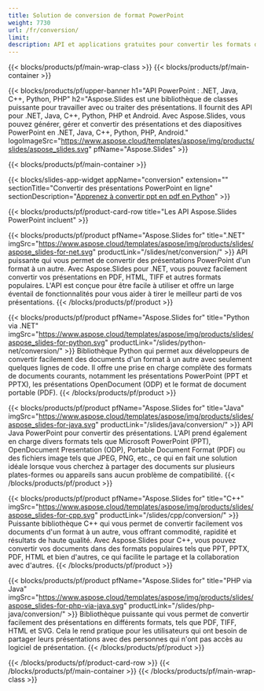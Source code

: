 ```yaml
---
title: Solution de conversion de format PowerPoint
weight: 7730
url: /fr/conversion/
limit: 
description: API et applications gratuites pour convertir les formats de fichiers PPT, PPTX, POTX, POTM et ODP
---
```


{{< blocks/products/pf/main-wrap-class >}}
{{< blocks/products/pf/main-container >}}

{{< blocks/products/pf/upper-banner h1="API PowerPoint : .NET, Java, C++, Python, PHP" h2="Aspose.Slides est une bibliothèque de classes puissante pour travailler avec ou traiter des présentations. Il fournit des API pour .NET, Java, C++, Python, PHP et Android. Avec Aspose.Slides, vous pouvez générer, gérer et convertir des présentations et des diapositives PowerPoint en .NET, Java, C++, Python, PHP, Android." logoImageSrc="https://www.aspose.cloud/templates/aspose/img/products/slides/aspose_slides.svg" pfName="Aspose.Slides" >}}


{{< blocks/products/pf/main-container >}}

{{< blocks/slides-app-widget 
    appName="conversion"
    extension=""
    sectionTitle="Convertir des présentations PowerPoint en ligne" 
    sectionDescription="[Apprenez à convertir ppt en pdf en Python](https://products.aspose.com/slides/fr/python-net/conversion/ppt-to-pdf/)" >}}

{{< blocks/products/pf/product-card-row title="Les API Aspose.Slides PowerPoint incluent" >}}

{{< blocks/products/pf/product pfName="Aspose.Slides for" title=".NET" imgSrc="https://www.aspose.cloud/templates/aspose/img/products/slides/aspose_slides-for-net.svg" productLink="/slides/net/conversion/" >}}
API puissante qui vous permet de convertir des présentations PowerPoint d'un format à un autre. Avec Aspose.Slides pour .NET, vous pouvez facilement convertir vos présentations en PDF, HTML, TIFF et autres formats populaires. L'API est conçue pour être facile à utiliser et offre un large éventail de fonctionnalités pour vous aider à tirer le meilleur parti de vos présentations.
{{< /blocks/products/pf/product >}}

{{< blocks/products/pf/product pfName="Aspose.Slides for" title="Python via .NET" imgSrc="https://www.aspose.cloud/templates/aspose/img/products/slides/aspose_slides-for-python.svg" productLink="/slides/python-net/conversion/" >}}
Bibliothèque Python qui permet aux développeurs de convertir facilement des documents d'un format à un autre avec seulement quelques lignes de code. Il offre une prise en charge complète des formats de documents courants, notamment les présentations PowerPoint (PPT et PPTX), les présentations OpenDocument (ODP) et le format de document portable (PDF).
{{< /blocks/products/pf/product >}}

{{< blocks/products/pf/product pfName="Aspose.Slides for" title="Java" imgSrc="https://www.aspose.cloud/templates/aspose/img/products/slides/aspose_slides-for-java.svg" productLink="/slides/java/conversion/" >}}
API Java PowerPoint pour convertir des présentations. L'API prend également en charge divers formats tels que Microsoft PowerPoint (PPT), OpenDocument Presentation (ODP), Portable Document Format (PDF) ou des fichiers image tels que JPEG, PNG, etc., ce qui en fait une solution idéale lorsque vous cherchez à partager des documents sur plusieurs plates-formes ou appareils sans aucun problème de compatibilité.
{{< /blocks/products/pf/product >}}

{{< blocks/products/pf/product pfName="Aspose.Slides for" title="C++" imgSrc="https://www.aspose.cloud/templates/aspose/img/products/slides/aspose_slides-for-cpp.svg" productLink="/slides/cpp/conversion/" >}}
Puissante bibliothèque C++ qui vous permet de convertir facilement vos documents d'un format à un autre, vous offrant commodité, rapidité et résultats de haute qualité. Avec Aspose.Slides pour C++, vous pouvez convertir vos documents dans des formats populaires tels que PPT, PPTX, PDF, HTML et bien d'autres, ce qui facilite le partage et la collaboration avec d'autres.
{{< /blocks/products/pf/product >}}

{{< blocks/products/pf/product pfName="Aspose.Slides for" title="PHP via Java" imgSrc="https://www.aspose.cloud/templates/aspose/img/products/slides/aspose_slides-for-php-via-java.svg" productLink="/slides/php-java/conversion/" >}}
Bibliothèque puissante qui vous permet de convertir facilement des présentations en différents formats, tels que PDF, TIFF, HTML et SVG. Cela le rend pratique pour les utilisateurs qui ont besoin de partager leurs présentations avec des personnes qui n'ont pas accès au logiciel de présentation.
{{< /blocks/products/pf/product >}}

{{< /blocks/products/pf/product-card-row >}}
{{< /blocks/products/pf/main-container >}}
{{< /blocks/products/pf/main-wrap-class >}}
